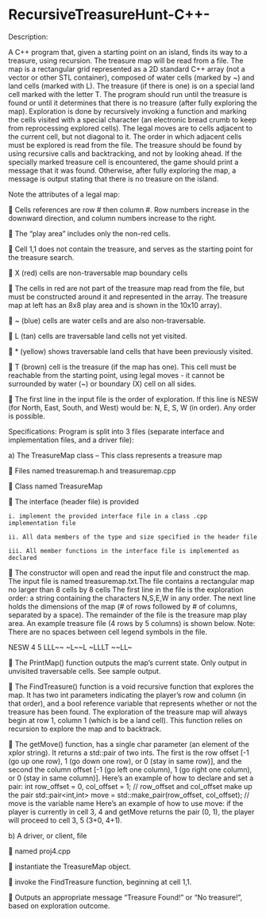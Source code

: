 # RecursiveTreasureHunt-C++-

Description: 

A C++ program that, given a starting point on an island, finds its way to a treasure, using recursion. The treasure
map will be read from a file. The map is a rectangular grid represented as a 2D
standard C++ array (not a vector or other STL container), composed of water cells (marked by ~) and land cells (marked
with L). The treasure (if there is one) is on a special land cell marked with the letter T. The program should run until the
treasure is found or until it determines that there is no treasure (after fully exploring the map). Exploration is done by
recursively invoking a function and marking the cells visited with a special character (an electronic bread crumb to keep
from reprocessing explored cells). The legal moves are to cells adjacent to the current cell, but not diagonal to it. The
order in which adjacent cells must be explored is read from the file. The treasure should be found by using recursive
calls and backtracking, and not by looking ahead. If the specially marked treasure cell is
encountered, the game should print a message that it was found. Otherwise, after fully exploring the map, a message is
output stating that there is no treasure on the island.

Note the attributes of a legal map:

   Cells references are row # then column #. Row numbers increase in the
  downward direction, and column numbers increase to the right.
  
   The “play area” includes only the non-red cells.
  
   Cell 1,1 does not contain the treasure, and serves as the starting point for
  the treasure search.
  
   X (red) cells are non-traversable map boundary cells
  
   The cells in red are not part of the treasure map read from the file,
  but must be constructed around it and represented in the array.
  The treasure map at left has an 8x8 play area and is shown in the
  10x10 array).
  
   ~ (blue) cells are water cells and are also non-traversable.
  
   L (tan) cells are traversable land cells not yet visited.
  
   * (yellow) shows traversable land cells that have been previously visited.
  
   T (brown) cell is the treasure (if the map has one). This cell must be
  reachable from the starting point, using legal moves - it cannot be
  surrounded by water (~) or boundary (X) cell on all sides.
  
   The first line in the input file is the order of exploration. If this line is
  NESW (for North, East, South, and West) would be: N, E, S, W (in order). Any order is possible. 
  
Specifications: Program is split into 3 files (separate interface and implementation files, and a driver file):

a) The TreasureMap class – This class represents a treasure map

   Files named treasuremap.h and treasuremap.cpp

   Class named TreasureMap

   The interface (header file) is provided 

    i. implement the provided interface file in a class .cpp implementation file

    ii. All data members of the type and size specified in the header file

    iii. All member functions in the interface file is implemented as declared
    
   The constructor will open and read the input file and construct the map. The input file is named
  treasuremap.txt.The file contains a rectangular map no larger than 8 cells by 8 cells  The first line in the
  file is the exploration order: a string containing the characters N,S,E,W in any order. The next
  line holds the dimensions of the map (# of rows followed by # of columns, separated by a
  space). The remainder of the file is the treasure map play area. An example treasure file (4
  rows by 5 columns) is shown below. Note: There are no spaces between cell legend symbols in
  the file.

  NESW
  4 5
  LLL~~
  ~L~~L
  ~LLLT
  ~~LL~

   The PrintMap() function outputs the map’s current state. Only output in unvisited
  traversable cells. See sample output.

   The FindTreasure() function is a void recursive function that explores the map. It has two int
    parameters indicating the player’s row and column (in that order), and a bool reference variable
    that represents whether or not the treasure has been found. The exploration of the treasure
    map will always begin at row 1, column 1 (which is be a land cell). This function relies on
    recursion to explore the map and to backtrack. 

   The getMove() function, has a single char parameter (an element of the xplor string). It returns
  a std::pair of two ints. The first is the row offset [-1 (go up one row), 1 (go down one row), or 0
  (stay in same row)], and the second the column offset [-1 (go left one column), 1 (go right one
  column), or 0 (stay in same column)]. Here’s an example of how to declare and set a pair:
  int row_offset = 0, col_offset = 1; // row_offset and col_offset make up the pair
  std::pair<int,int> move = std::make_pair(row_offset, col_offset); // move is the variable name
  Here’s an example of how to use move: if the player is currently in cell 3, 4 and getMove
  returns the pair (0, 1), the player will proceed to cell 3, 5 (3+0, 4+1).

b) A driver, or client, file

   named proj4.cpp

   instantiate the TreasureMap object.

   invoke the FindTreasure function, beginning at cell 1,1.

   Outputs an appropriate message “Treasure Found!” or “No treasure!”, based on exploration outcome. 
